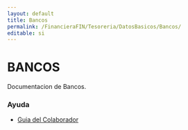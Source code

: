 ```yaml
---
layout: default
title: Bancos
permalink: /FinancieraFIN/Tesoreria/DatosBasicos/Bancos/
editable: si
---
```


# BANCOS
Documentacion de Bancos.


### Ayuda
* [Guia del Colaborador](http://docs.oasiscom.com)

